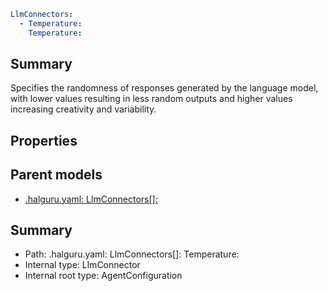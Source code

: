 <!--
title: Temperature
version: 1.0.0+62a79eb7c455dc244ea9db083fc0bfdac5d67dd0
generated: true
date: 2025-03-29T15:01:06Z
node: This file is generated by the command-line program: `halguru manual --generate-docs`
-->


```yaml
LlmConnectors:
  - Temperature:
    Temperature:
```

## Summary

Specifies the randomness of responses generated by the language model,
with lower values resulting in less random outputs and higher
values increasing creativity and variability.

## Properties


## Parent models

* [.halguru.yaml: LlmConnectors[]:]((halguru)-llmconnectors-list.md)
## Summary

* Path: .halguru.yaml: LlmConnectors[]: Temperature:
* Internal type: LlmConnector
* Internal root type: AgentConfiguration
